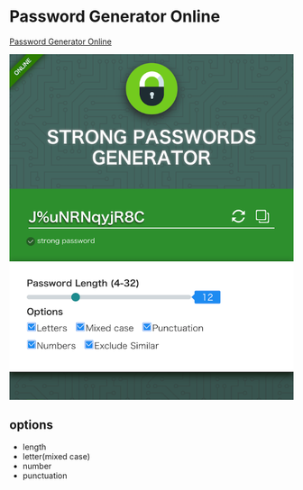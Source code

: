 # Password Generator Online

[Password Generator Online](https://works.yangerxiao.com/strong-password-generator/)

![demo image](demo.png)

## options

- length
- letter(mixed case)
- number
- punctuation
